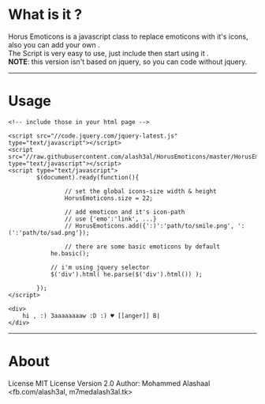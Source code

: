 What is it ?
==============

Horus Emoticons is a javascript class to replace emoticons with it's icons, also you can add your own .  
The Script is very easy to use, just include then start using it .  
**NOTE**: this version isn't based on jquery, so you can code without jquery. 

***


Usage
========

```
<!-- include those in your html page -->

<script src="//code.jquery.com/jquery-latest.js" type="text/javascript"></script>
<script src="//raw.githubusercontent.com/alash3al/HorusEmoticons/master/HorusEmoticons.js" type="text/javascript"></script>
<script type="text/javascript">
        $(document).ready(function(){
            
                // set the global icons-size width & height
                HorusEmoticons.size = 22;
        
                // add emoticon and it's icon-path
                // use {'emo':'link', ...}
                // HorusEmoticons.add({':)':'path/to/smile.png', ':(':'path/to/sad.png'});
          
                // there are some basic emoticons by default
	        he.basic();
	        
	        // i'm using jquery selector
	        $('div').html( he.parse($('div').html()) );
          
        });
</script>

<div>
	hi , :) 3aaaaaaaaw :D :) ♥ [[anger]] B|
</div>

```

***

About
=======

License MIT License
Version 2.0
Author: Mohammed Alashaal <fb.com/alash3al, m7medalash3al.tk>
